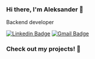 ### Hi there, I'm Aleksander 👋
Backend developer

[![Linkedin Badge](https://img.shields.io/badge/-LinkedIn-blue?style=flat-square&logo=Linkedin&logoColor=white&link=https://www.linkedin.com/in/aleksander-kowalski-97a071154/)](https://www.linkedin.com/in/aleksander-kowalski-97a071154/)
[![Gmail Badge](https://img.shields.io/badge/-Gmail-c14438?style=flat-square&logo=Gmail&logoColor=white&link=mailto:mrhdolek14@gmail.com)](mailto:mrhdolek14@gmail.com)
<br>
### Check out my projects! 🚧
